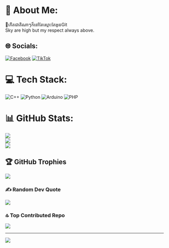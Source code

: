# 💫 About Me:
🐼កើតជាតិណាៗក៏នៅតែស្មោះតែអូនGit<br>Sky are high but my respect always above.


## 🌐 Socials:
[![Facebook](https://img.shields.io/badge/Facebook-%231877F2.svg?logo=Facebook&logoColor=white)](https://facebook.com/https://www.facebook.com/Tinahappy32) [![TikTok](https://img.shields.io/badge/TikTok-%23000000.svg?logo=TikTok&logoColor=white)](https://tiktok.com/@https://www.tiktok.com/@phanhameng999?_t=ZS-8wbAlf3cuV6&_r=1) 

# 💻 Tech Stack:
![C++](https://img.shields.io/badge/c++-%2300599C.svg?style=for-the-badge&logo=c%2B%2B&logoColor=white) ![Python](https://img.shields.io/badge/python-3670A0?style=for-the-badge&logo=python&logoColor=ffdd54) ![Arduino](https://img.shields.io/badge/-Arduino-00979D?style=for-the-badge&logo=Arduino&logoColor=white) ![PHP](https://img.shields.io/badge/php-%23777BB4.svg?style=for-the-badge&logo=php&logoColor=white)
# 📊 GitHub Stats:
![](https://github-readme-stats.vercel.app/api?username=TinaGrim&theme=ambient_gradient&hide_border=false&include_all_commits=false&count_private=true)<br/>
![](https://nirzak-streak-stats.vercel.app/?user=TinaGrim&theme=ambient_gradient&hide_border=false)<br/>
![](https://github-readme-stats.vercel.app/api/top-langs/?username=TinaGrim&theme=ambient_gradient&hide_border=false&include_all_commits=false&count_private=true&layout=compact)

## 🏆 GitHub Trophies
![](https://github-profile-trophy.vercel.app/?username=TinaGrim&theme=ambient_gradient&no-frame=false&no-bg=false&margin-w=4)

### ✍️ Random Dev Quote
![](https://quotes-github-readme.vercel.app/api?type=horizontal&theme=dark)

### 🔝 Top Contributed Repo
![](https://github-contributor-stats.vercel.app/api?username=TinaGrim&limit=5&theme=dark&combine_all_yearly_contributions=true)

---
[![](https://visitcount.itsvg.in/api?id=TinaGrim&icon=10&color=13)](https://visitcount.itsvg.in)

<!-- Proudly created with GPRM ( https://gprm.itsvg.in ) -->
